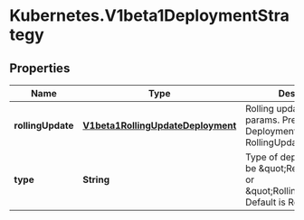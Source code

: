 # Kubernetes.V1beta1DeploymentStrategy

## Properties
Name | Type | Description | Notes
------------ | ------------- | ------------- | -------------
**rollingUpdate** | [**V1beta1RollingUpdateDeployment**](V1beta1RollingUpdateDeployment.md) | Rolling update config params. Present only if DeploymentStrategyType &#x3D; RollingUpdate. | [optional] 
**type** | **String** | Type of deployment. Can be \&quot;Recreate\&quot; or \&quot;RollingUpdate\&quot;. Default is RollingUpdate. | [optional] 


